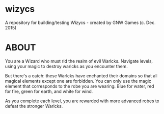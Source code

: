 # wizycs
A repository for building/testing Wizycs - created by GNW Games (c. Dec. 2015)

# ABOUT
You are a Wizard who must rid the realm of evil Warlcks. Navigate levels, using your magic to destroy warlcks as you encounter them.

But there's a catch: these Warlcks have enchanted their domains so that all magical elements except one are forbidden. You can only use the magic element that corresponds to the robe you are wearing. Blue for water, red for fire, green for earth, and white for wind. 

As you complete each level, you are rewarded with more advanced robes to defeat the stronger Warlcks.



